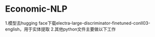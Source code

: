 # Economic-NLP
1.模型去hugging face下载electra-large-discriminator-finetuned-conll03-english，用于实体提取
2.其他python文件主要做以下工作
